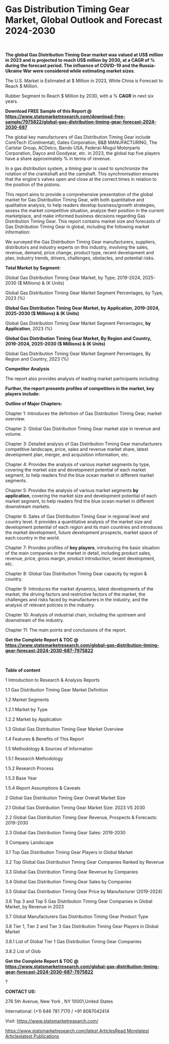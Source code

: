 <h1>Gas Distribution Timing Gear Market, Global Outlook and Forecast 2024-2030</h1><br/><p><strong>The global Gas Distribution Timing Gear market was valued at US$ million in 2023 and is projected to reach US$ million by 2030, at a <strong>CAGR</strong> of % during the forecast period. The influence of COVID-19 and the Russia-Ukraine War were considered while estimating market sizes.</strong></p>
 
 
 
 <p>The U.S. Market is Estimated at $ Million in 2023, While China is Forecast to Reach $ Million.</p>
 
 
 
 <p>Rubber Segment to Reach $ Million by 2030, with a % <strong>CAGR</strong> in next six years.</p>
 
 
 
 <p><strong>Download FREE Sample of this Report @ <a href="https://www.statsmarketresearch.com/download-free-sample/7975822/global-gas-distribution-timing-gear-forecast-2024-2030-687">https://www.statsmarketresearch.com/download-free-sample/7975822/global-gas-distribution-timing-gear-forecast-2024-2030-687</a></strong></p>
 
 
 
 <p>The global key manufacturers of Gas Distribution Timing Gear include ContiTech (Continental), Gates Corporation, B&B MANUFACTURING, The Carlstar Group, ACDelco, Bando USA, Federal-Mogul Motorparts Corporation, Dayco and Goodyear, etc. in 2023, the global top five players have a share approximately % in terms of revenue.</p>
 
 
 
 <p>In a gas distribution system, a timing gear is used to synchronize the rotation of the crankshaft and the camshaft. This synchronisation ensures that the engine&#39;s valves open and close at the correct times in relation to the position of the pistons.</p>
 
 
 
 <p>This report aims to provide a comprehensive presentation of the global market for Gas Distribution Timing Gear, with both quantitative and qualitative analysis, to help readers develop business/growth strategies, assess the market competitive situation, analyze their position in the current marketplace, and make informed business decisions regarding Gas Distribution Timing Gear. This report contains market size and forecasts of Gas Distribution Timing Gear in global, including the following market information:</p>
 
 
 
 <p>We surveyed the Gas Distribution Timing Gear manufacturers, suppliers, distributors and industry experts on this industry, involving the sales, revenue, demand, price change, product type, recent development and plan, industry trends, drivers, challenges, obstacles, and potential risks.</p>
 
 
 
 <p><strong>Total Market by Segment:</strong></p>
 
 
 
 <p>Global Gas Distribution Timing Gear Market, by Type, 2019-2024, 2025-2030 ($ Millions) & (K Units)</p>
 
 
 
 <p>Global Gas Distribution Timing Gear Market Segment Percentages, by Type, 2023 (%)</p>
 
 
 
 <p><strong>Global Gas Distribution Timing Gear Market, <strong>by Application</strong>, 2019-2024, 2025-2030 ($ Millions) & (K Units)</strong></p>
 
 
 
 <p>Global Gas Distribution Timing Gear Market Segment Percentages, <strong>by Application</strong>, 2023 (%)</p>
 
 
 
 <p><strong>Global Gas Distribution Timing Gear Market, By Region and Country, 2019-2024, 2025-2030 ($ Millions) & (K Units)</strong></p>
 
 
 
 <p>Global Gas Distribution Timing Gear Market Segment Percentages, By Region and Country, 2023 (%)</p>
 
 
 
 <p><strong>Competitor Analysis</strong></p>
 
 
 
 <p>The report also provides analysis of leading market participants including:</p>
 
 
 
 <p><strong>Further, the report presents profiles of competitors in the market, <strong>key players</strong> include:</strong></p>
 
 
 
 <p><strong>Outline of Major Chapters:</strong></p>
 
 
 
 <p>Chapter 1: Introduces the definition of Gas Distribution Timing Gear, market overview.</p>
 
 
 
 <p>Chapter 2: Global Gas Distribution Timing Gear market size in revenue and volume.</p>
 
 
 
 <p>Chapter 3: Detailed analysis of Gas Distribution Timing Gear manufacturers competitive landscape, price, sales and revenue market share, latest development plan, merger, and acquisition information, etc.</p>
 
 
 
 <p>Chapter 4: Provides the analysis of various market segments by type, covering the market size and development potential of each market segment, to help readers find the blue ocean market in different market segments.</p>
 
 
 
 <p>Chapter 5: Provides the analysis of various market segments <strong>by application</strong>, covering the market size and development potential of each market segment, to help readers find the blue ocean market in different downstream markets.</p>
 
 
 
 <p>Chapter 6: Sales of Gas Distribution Timing Gear in regional level and country level. It provides a quantitative analysis of the market size and development potential of each region and its main countries and introduces the market development, future development prospects, market space of each country in the world.</p>
 
 
 
 <p>Chapter 7: Provides profiles of <strong>key players</strong>, introducing the basic situation of the main companies in the market in detail, including product sales, revenue, price, gross margin, product introduction, recent development, etc.</p>
 
 
 
 <p>Chapter 8: Global Gas Distribution Timing Gear capacity by region & country.</p>
 
 
 
 <p>Chapter 9: Introduces the market dynamics, latest developments of the market, the driving factors and restrictive factors of the market, the challenges and risks faced by manufacturers in the industry, and the analysis of relevant policies in the industry.</p>
 
 
 
 <p>Chapter 10: Analysis of industrial chain, including the upstream and downstream of the industry.</p>
 
 
 
 <p>Chapter 11: The main points and conclusions of the report.</p>
 
 
 
 <div><b>Get the Complete Report & TOC @ <a href="https://www.statsmarketresearch.com/global-gas-distribution-timing-gear-forecast-2024-2030-687-7975822">https://www.statsmarketresearch.com/global-gas-distribution-timing-gear-forecast-2024-2030-687-7975822</a></b></div>
 
 
 
 <p><br />
 
 <b>Table of content</b></p>
 
 
 
 <p>1 Introduction to Research & Analysis Reports<br />
 
 1.1 Gas Distribution Timing Gear Market Definition<br />
 
 1.2 Market Segments<br />
 
 1.2.1 Market by Type<br />
 
 1.2.2 Market by Application<br />
 
 1.3 Global Gas Distribution Timing Gear Market Overview<br />
 
 1.4 Features & Benefits of This Report<br />
 
 1.5 Methodology & Sources of Information<br />
 
 1.5.1 Research Methodology<br />
 
 1.5.2 Research Process<br />
 
 1.5.3 Base Year<br />
 
 1.5.4 Report Assumptions & Caveats<br />
 
 2 Global Gas Distribution Timing Gear Overall Market Size<br />
 
 2.1 Global Gas Distribution Timing Gear Market Size: 2023 VS 2030<br />
 
 2.2 Global Gas Distribution Timing Gear Revenue, Prospects & Forecasts: 2019-2030<br />
 
 2.3 Global Gas Distribution Timing Gear Sales: 2019-2030<br />
 
 3 Company Landscape<br />
 
 3.1 Top Gas Distribution Timing Gear Players in Global Market<br />
 
 3.2 Top Global Gas Distribution Timing Gear Companies Ranked by Revenue<br />
 
 3.3 Global Gas Distribution Timing Gear Revenue by Companies<br />
 
 3.4 Global Gas Distribution Timing Gear Sales by Companies<br />
 
 3.5 Global Gas Distribution Timing Gear Price by Manufacturer (2019-2024)<br />
 
 3.6 Top 3 and Top 5 Gas Distribution Timing Gear Companies in Global Market, by Revenue in 2023<br />
 
 3.7 Global Manufacturers Gas Distribution Timing Gear Product Type<br />
 
 3.8 Tier 1, Tier 2 and Tier 3 Gas Distribution Timing Gear Players in Global Market<br />
 
 3.8.1 List of Global Tier 1 Gas Distribution Timing Gear Companies<br />
 
 3.8.2 List of Glob</p>
 
 
 
 <div><b>Get the Complete Report & TOC @ <a href="https://www.statsmarketresearch.com/global-gas-distribution-timing-gear-forecast-2024-2030-687-7975822">https://www.statsmarketresearch.com/global-gas-distribution-timing-gear-forecast-2024-2030-687-7975822</a></b></div>
 
 
 
 <p>? </p>
 
 
 
 <p><b>CONTACT US:</b><br />
 
 276 5th Avenue, New York , NY 10001,United States<br />
 
 International: (+1) 646 781 7170 / +91 8087042414<br />
 
 Visit: <a href="https://www.statsmarketresearch.com/">https://www.statsmarketresearch.com/</a><br />
 
 <a href="https://gyeongbokgung.com">https://www.statsmarketresearch.com/</a><a href="https://hallyeomaritime.com">latest Articles</a><a href="https://jingwansa.com">Read More</a><a href="https://nguoiviet.jp/">latest Articles</a><a href="https://www.intelmarketresearch.com/">latest Publications</a></p>